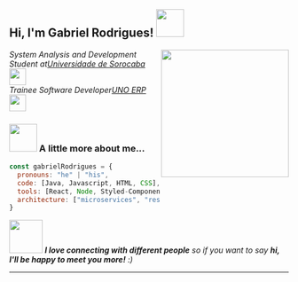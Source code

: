 <h2> Hi, I'm Gabriel Rodrigues! <img src="https://media.giphy.com/media/mGcNjsfWAjY5AEZNw6/giphy.gif" width="50"></h2>
<img align='right' src="https://media.giphy.com/media/ieyl9zmCjO4b4t6qoY/giphy.gif" width="230">
<p><em>System Analysis and Development Student at<a href="http://www.unb.br">Universidade de Sorocaba</a><img src="https://media.giphy.com/media/fYSnHlufseco8Fh93Z/giphy.gif" width="30"></br>Trainee Software Developer<a href="https://www.unoerp.com.br/">UNO ERP</a><img src="https://media.giphy.com/media/WUlplcMpOCEmTGBtBW/giphy.gif" width="30"> 
</em></p>

### <img src="https://media.giphy.com/media/VgCDAzcKvsR6OM0uWg/giphy.gif" width="50"> A little more about me...  

```javascript
const gabrielRodrigues = {
  pronouns: "he" | "his",
  code: [Java, Javascript, HTML, CSS],
  tools: [React, Node, Styled-Components, Spring Security, Spring Boot],
  architecture: ["microservices", "rest api", "design system pattern"],
}
```

<img src="https://media.giphy.com/media/LnQjpWaON8nhr21vNW/giphy.gif" width="60"> <em><b>I love connecting with different people</b> so if you want to say <b>hi, I'll be happy to meet you more!</b> :)</em>

---
